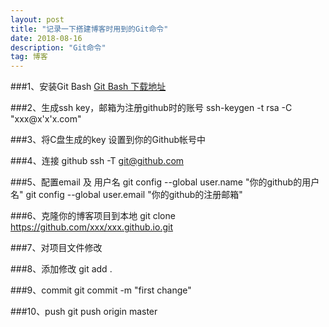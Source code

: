 ```yaml
---
layout: post
title: "记录一下搭建博客时用到的Git命令"
date: 2018-08-16 
description: "Git命令"
tag: 博客 
---   
```


###1、安装Git Bash
[Git Bash 下载地址](https://github-production-release-asset-2e65be.s3.amazonaws.com/23216272/c9adb77a-7623-11e8-9ed5-6e6410b6a3bc?X-Amz-Algorithm=AWS4-HMAC-SHA256&X-Amz-Credential=AKIAIWNJYAX4CSVEH53A%2F20180814%2Fus-east-1%2Fs3%2Faws4_request&X-Amz-Date=20180814T034457Z&X-Amz-Expires=300&X-Amz-Signature=42ae85167eb311d0658db5720fddaf088770940e83309c739f2cb1e37daebf01&X-Amz-SignedHeaders=host&actor_id=42195563&response-content-disposition=attachment%3B%20filename%3DGit-2.18.0-32-bit.exe&response-content-type=application%2Foctet-stream)

###2、生成ssh key，邮箱为注册github时的账号
ssh-keygen -t rsa -C "xxx@x'x'x.com"

###3、将C盘生成的key 设置到你的Github帐号中

###4、连接 github
ssh -T git@github.com

###5、配置email 及 用户名
git config --global user.name "你的github的用户名"
git config --global user.email "你的github的注册邮箱"

###6、克隆你的博客项目到本地
git clone https://github.com/xxx/xxx.github.io.git

###7、对项目文件修改

###8、添加修改
git add .

###9、commit
 git commit -m "first change"
 
###10、push
 git push origin master






